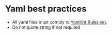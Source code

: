 # Yaml best practices

- All yaml files must comply to [Yamllint Rules set](https://yamllint.readthedocs.io/en/stable/rules.html).
- Do not quote string if not required
